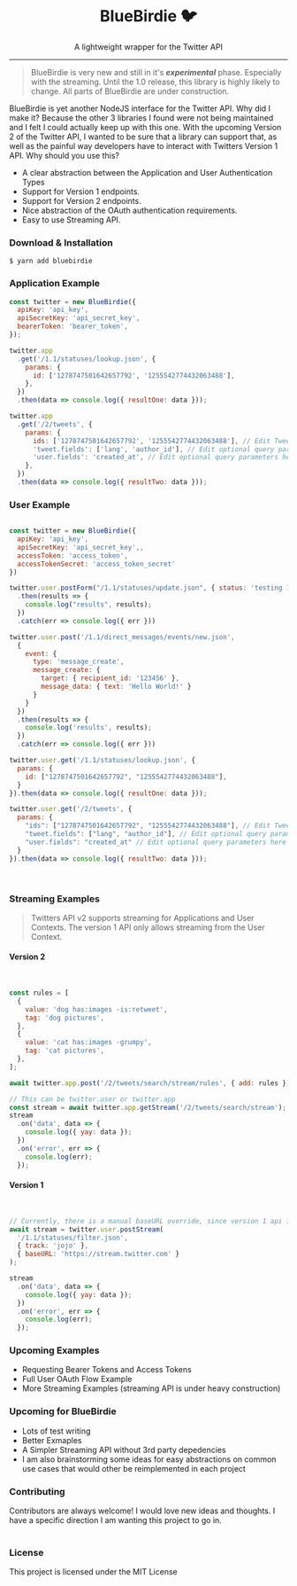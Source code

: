 <!-- <p align="center"><img src="logo.png" /></p> -->

<h1 align="center"> BlueBirdie 🐦</h1>

<p align="center"> A lightweight wrapper for the Twitter API </p>

<hr/>

> BlueBirdie is very new and still in it's **_experimental_** phase. Especially with the streaming. Until the 1.0 release, this library is highly likely to change. All parts of BlueBirdie are under construction.

<p>BlueBirdie is yet another NodeJS interface for the Twitter API. Why did I make it? Because the other 3 libraries I found were not being maintained and I felt I could actually keep up with this one. With the upcoming Version 2 of the Twitter API, I wanted to be sure that a library can support that, as well as the painful way developers have to interact with Twitters Version 1 API. Why should you use this?</p>

<ul>
  <li>A clear abstraction between the Application and User Authentication Types</li>
  <li>Support for Version 1 endpoints.</li>
  <li>Support for Version 2 endpoints.</li>
  <li>Nice abstraction of the OAuth authentication requirements.</li>
  <li>Easy to use Streaming API.</li>
</ul>

<h3> Download & Installation </h3>

```shell
$ yarn add bluebirdie
```

<h3> Application Example </h3>

```javascript
const twitter = new BlueBirdie({
  apiKey: 'api_key',
  apiSecretKey: 'api_secret_key',
  bearerToken: 'bearer_token',
});

twitter.app
  .get('/1.1/statuses/lookup.json', {
    params: {
      id: ['1278747501642657792', '1255542774432063488'],
    },
  })
  .then(data => console.log({ resultOne: data }));

twitter.app
  .get('/2/tweets', {
    params: {
      ids: ['1278747501642657792', '1255542774432063488'], // Edit Tweet IDs to look up
      'tweet.fields': ['lang', 'author_id'], // Edit optional query parameters here
      'user.fields': 'created_at', // Edit optional query parameters here
    },
  })
  .then(data => console.log({ resultTwo: data }));
```

<h3> User Example </h3>

```javascript

const twitter = new BlueBirdie({
  apiKey: 'api_key',
  apiSecretKey: 'api_secret_key',,
  accessToken: 'access_token',
  accessTokenSecret: 'access_token_secret'
})

twitter.user.postForm("/1.1/statuses/update.json", { status: 'testing 12345' })
  .then(results => {
    console.log("results", results);
  })
  .catch(err => console.log({ err }))

twitter.user.post('/1.1/direct_messages/events/new.json',
  {
    event: {
      type: 'message_create',
      message_create: {
        target: { recipient_id: '123456' },
        message_data: { text: 'Hello World!' }
      }
    }
  })
  .then(results => {
    console.log('results', results);
  })
  .catch(err => console.log({ err }))

twitter.user.get('/1.1/statuses/lookup.json', {
  params: {
    id: ["1278747501642657792", "1255542774432063488"],
  }
}).then(data => console.log({ resultOne: data }));

twitter.user.get('/2/tweets', {
  params: {
    "ids": ["1278747501642657792", "1255542774432063488"], // Edit Tweet IDs to look up
    "tweet.fields": ["lang", "author_id"], // Edit optional query parameters here
    "user.fields": "created_at" // Edit optional query parameters here
  }
}).then(data => console.log({ resultTwo: data }));
```

<br/>

<h3> Streaming Examples </h3>

> Twitters API v2 supports streaming for Applications and User Contexts. The version 1 API only allows streaming from the User Context.

<h4> Version 2 </h4>
<br/>

```javascript
const rules = [
  {
    value: 'dog has:images -is:retweet',
    tag: 'dog pictures',
  },
  {
    value: 'cat has:images -grumpy',
    tag: 'cat pictures',
  },
];

await twitter.app.post('/2/tweets/search/stream/rules', { add: rules });

// This can be twitter.user or twitter.app
const stream = await twitter.app.getStream('/2/tweets/search/stream');
stream
  .on('data', data => {
    console.log({ yay: data });
  })
  .on('error', err => {
    console.log(err);
  });
```

<h4> Version 1 </h4>
<br/>

```javascript
// Currently, there is a manual baseURL override, since version 1 api is on a different domain. If the bluebird client instance is only going to be used for version 1 stream, the domain can be set in the config.
await stream = twitter.user.postStream(
  '/1.1/statuses/filter.json',
  { track: 'jojo' },
  { baseURL: 'https://stream.twitter.com' }
);

stream
  .on('data', data => {
    console.log({ yay: data });
  })
  .on('error', err => {
    console.log(err);
  });
```

<h3> Upcoming Examples</h3>
<ul>
  <li>Requesting Bearer Tokens and Access Tokens</li>
  <li>Full User OAuth Flow Example</li>
  <li>More Streaming Examples (streaming API is under heavy construction)</li>
</ul>

<h3> Upcoming for BlueBirdie</h3>
<ul>
  <li>Lots of test writing</li>
  <li>Better Exmaples</li>
  <li>A Simpler Streaming API without 3rd party depedencies</li>
  <li>I am also brainstorming some ideas for easy abstractions on common use cases that would other be reimplemented in each project</li>
</ul>

<h3>Contributing</h3>
Contributors are always welcome! I would love new ideas and thoughts. I have a specific direction I am wanting this project to go in.
<br/><br/>
<h3>License</h3>
This project is licensed under the MIT License
